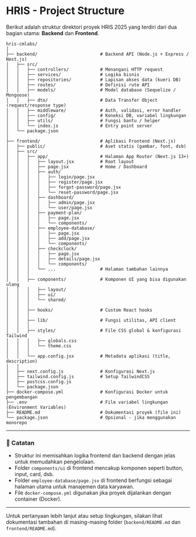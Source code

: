 ﻿# HRIS - Project Structure

Berikut adalah struktur direktori proyek HRIS 2025 yang terdiri dari dua bagian utama: **Backend** dan **Frontend**.

```
hris-cmlabs/
│
├── backend/                        # Backend API (Node.js + Express / Nest.js)
│   ├── src/
│   │   ├── controllers/            # Menangani HTTP request
│   │   ├── services/               # Logika bisnis
│   │   ├── repositories/           # Lapisan akses data (kueri DB)
│   │   ├── routes/                 # Definisi rute API
│   │   ├── models/                 # Model database (Sequelize / Mongoose)
│   │   ├── dto/                    # Data Transfer Object (request/response type)
│   │   ├── middleware/             # Auth, validasi, error handler
│   │   ├── config/                 # Koneksi DB, variabel lingkungan
│   │   ├── utils/                  # Fungsi bantu / helper
│   │   └── index.js                # Entry point server
│   └── package.json
│
├── frontend/                       # Aplikasi Frontend (Next.js)
│   ├── public/                     # Aset statis (gambar, font, dsb)
│   ├── src/
│   │   ├── app/                    # Halaman App Router (Next.js 13+)
│   │   │   ├── layout.jsx          # Root layout
│   │   │   ├── page.jsx            # Home / Dashboard
│   │   │   ├── auth/
│   │   │   │   ├── login/page.jsx
│   │   │   │   ├── register/page.jsx
│   │   │   │   ├── forgot-password/page.jsx
│   │   │   │   └── reset-password/page.jsx
│   │   │   ├── dashboard/
│   │   │   │   ├── admin/page.jsx
│   │   │   │   └── user/page.jsx
│   │   │   ├── payment-plan/
│   │   │   │   ├── page.jsx
│   │   │   │   └── components/
│   │   │   ├── employee-database/
│   │   │   │   ├── page.jsx
│   │   │   │   ├── add/page.jsx
│   │   │   │   └── components/
│   │   │   ├── checkclock/
│   │   │   │   ├── page.jsx
│   │   │   │   ├── details/page.jsx
│   │   │   │   └── components/
│   │   │   └── ...                 # Halaman tambahan lainnya
│   │   │
│   │   ├── components/             # Komponen UI yang bisa digunakan ulang
│   │   │   ├── layout/
│   │   │   ├── ui/
│   │   │   └── shared/
│   │   │
│   │   ├── hooks/                  # Custom React hooks
│   │   │
│   │   ├── lib/                    # Fungsi utilitas, API client
│   │   │
│   │   ├── styles/                 # File CSS global & konfigurasi Tailwind
│   │   │   ├── globals.css
│   │   │   └── theme.css
│   │   │
│   │   └── app.config.jsx          # Metadata aplikasi (title, description)
│   │
│   ├── next.config.js              # Konfigurasi Next.js
│   ├── tailwind.config.js          # Setup TailwindCSS
│   ├── postcss.config.js
│   └── package.json
├── docker-compose.yml              # Konfigurasi Docker untuk pengembangan
├── .env                            # File variabel lingkungan (Environment Variables)
├── README.md                       # Dokumentasi proyek (file ini)
└── package.json                    # Opsional - jika menggunakan monorepo
```

---

### 📌 Catatan

- Struktur ini memisahkan logika frontend dan backend dengan jelas untuk memudahkan pengelolaan.
- Folder `components/ui` di frontend mencakup komponen seperti button, input, card, dsb.
- Folder `employee-database/page.jsx` di frontend berfungsi sebagai halaman utama untuk manajemen data karyawan.
- File `docker-compose.yml` digunakan jika proyek dijalankan dengan container (Docker).

---

Untuk pertanyaan lebih lanjut atau setup lingkungan, silakan lihat dokumentasi tambahan di masing-masing folder (`backend/README.md` dan `frontend/README.md`).
